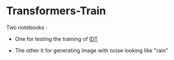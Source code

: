# Transformers-Train

Two notebooks : 

- One for testing the training of [IDT](https://github.com/jiexiaou/IDT)

- The other it for generating image with noise looking like "rain"
